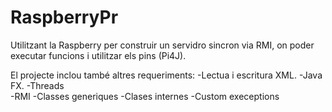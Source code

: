 # RaspberryPr

Utilitzant la Raspberry per construir un servidro sincron via RMI, on poder executar funcions i utilitzar els pins (Pi4J). 

El projecte inclou també altres requeriments:
 -Lectua i escritura XML.
 -Java FX. 
 -Threads  
 -RMI
 -Classes generiques
 -Clases internes
 -Custom execeptions
